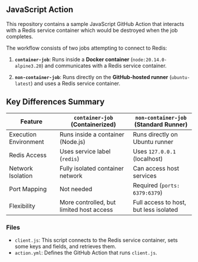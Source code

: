 

## JavaScript Action

This repository contains a sample JavaScript GitHub Action that interacts with a Redis service container which would be destroyed when the job completes.

The workflow consists of two jobs attempting to connect to Redis:

1. **`container-job`**: Runs inside a **Docker container** (`node:20.14.0-alpine3.20`) and communicates with a Redis service container.

2. **`non-container-job`**: Runs directly on the **GitHub-hosted runner** (`ubuntu-latest`) and uses a Redis service container.

   

## Key Differences Summary

| Feature               | `container-job` (Containerized)          | `non-container-job` (Standard Runner)  |
| --------------------- | ---------------------------------------- | -------------------------------------- |
| Execution Environment | Runs inside a container (Node.js)        | Runs directly on Ubuntu runner         |
| Redis Access          | Uses service label (`redis`)             | Uses `127.0.0.1` (localhost)           |
| Network Isolation     | Fully isolated container network         | Can access host services               |
| Port Mapping          | Not needed                               | Required (`ports: 6379:6379`)          |
| Flexibility           | More controlled, but limited host access | Full access to host, but less isolated |

### Files

- `client.js`: This script connects to the Redis service container, sets some keys and fields, and retrieves them.
- `action.yml`: Defines the GitHub Action that runs `client.js`.

### 
